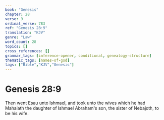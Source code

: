 ```yaml
---
book: "Genesis"
chapter: 28
verse: 9
ordinal_verse: 783
ref: "Genesis 28:9"
translation: "KJV"
genre: "Law"
word_count: 28
topics: []
cross_references: []
grammar_tags: [inference-opener, conditional, genealogy-structure]
thematic_tags: [names-of-god]
tags: ["Bible","KJV","Genesis"]
---
```


# Genesis 28:9

Then went Esau unto Ishmael, and took unto the wives which he had Mahalath the daughter of Ishmael Abraham's son, the sister of Nebajoth, to be his wife.
